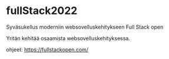 # fullStack2022

Syväsukellus moderniin websovelluskehitykseen
Full Stack open

Yritän kehitää osaamista websovelluskehityksessa.

ohjeet: https://fullstackopen.com/
